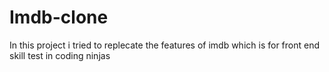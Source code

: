 # Imdb-clone
In this project i tried to replecate the features of imdb which is for front end skill test in coding ninjas
